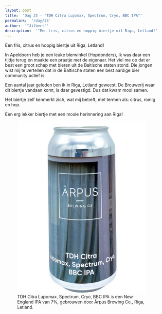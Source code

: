 ```yaml
---
layout: post
title:  'Dag 25 - "TDH Citra Lupomax, Spectrum, Cryo, BBC IPA"'
permalink:  '/day/25'
author:  '"Jilbert"'
description:  '"Een fris, citrus en hoppig biertje uit Riga, Letland!"'
---
```

<p class='intro'><span class='dropcap'>E</span>en fris, citrus en hoppig biertje uit Riga, Letland!</p>

In Apeldoorn heb je een leuke bierwinkel (Hopdonders), Ik was daar een tijdje terug en maakte een praatje met de eigenaar. Het viel me op dat er best een groot schap met bieren uit de Baltische staten stond. Die jongen wist mij te vertellen dat in de Baltische staten een best aardige bier community actief is.

Een aantal jaar geleden ben ik in Riga, Letland geweest. De Brouwerij waar dit biertje vandaan komt, is daar gevestigd. Dus dat kwam mooi samen.

Het biertje zelf kenmerkt zich, wat mij betreft, met termen als: citrus, romig en hop.

Een erg lekker biertje met een mooie herinnering aan Riga!


<figure><img src='/assets/img/day_25.jpg' alt=''/> <figcaption>TDH Citra Lupomax, Spectrum, Cryo, BBC IPA is een New England IPA van 7%, gebrouwen door Ārpus Brewing Co., Riga, Letland.</figcaption></figure>
